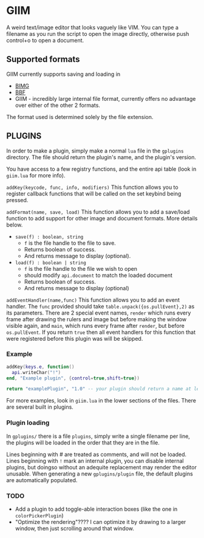 
# GIIM
A weird text/image editor that looks vaguely like VIM. You can type a filename as you run the script to open the image directly, 
otherwise push control+o to open a document.

## Supported formats
GIIM currently supports saving and loading in

* [BIMG](https://github.com/SkyTheCodeMaster/bimg)
* [BBF](https://github.com/9551-Dev/BLBFOR)
* GIIM - incredibly large internal file format, currently offers no advantage over either of the other 2 formats.

The format used is determined solely by the file extension.

## PLUGINS
In order to make a plugin, simply make a normal `lua` file in the `gplugins` directory. The file should return the plugin's name, and the plugin's version.

You have access to a few registry functions, and the entire api table (look in `giim.lua` for more info).

`addKey(keycode, func, info, modifiers)` This function allows you to register callback functions that will be called on the set keybind being pressed.

`addFormat(name, save, load)` This function allows you to add a save/load function to add support for other image and document formats. More details below.

* `save(f) : boolean, string` 
  * `f` is the file handle to the file to save. 
  * Returns boolean of success.
  * And returns message to display (optional).
* `load(f) : boolean | string` 
  * `f` is the file handle to the file we wish to open
  * should modify `api.document` to match the loaded document
  * Returns boolean of success.
  * And returns message to display (optional)

`addEventHandler(name,func)` This function allows you to add an event handler. The `func` provided should take `table.unpack({os.pullEvent},2)` as its parameters. There are 2 special event names, `render` which runs every frame after drawing the rulers and image but before making the window visible again, and `main`, which runs every frame after `render`, but before `os.pullEvent`. If you return `true` then all event handlers for this function that were registered before this plugin was will be skipped.


### Example

```lua
addKey(keys.e, function()
  api.writeChar("!")
end, "Example plugin", {control=true,shift=true})

return "examplePlugin", "1.0" -- your plugin should return a name at least, version is optional but allows for interplugin operation
```
For more examples, look in `giim.lua` in the lower sections of the files. There are several built in plugins.

### Plugin loading
In `gplugins/` there is a file `plugins`, simply write a single filename per line, the plugins will be loaded in the order that they are in the file.

Lines beginning with # are treated as comments, and will not be loaded. Lines beginning with `!` mark an internal plugin, you can disable internal plugins, but doingso without an adequite replacement may render the editor unusable. When generating a new `gplugins/plugin` file, the default plugins are automatically populated.

### TODO
* Add a plugin to add toggle-able interaction boxes (like the one in `colorPickerPlugin`)
* "Optimize the rendering"????
I can optimize it by drawing to a larger window, then just scrolling
around that window.